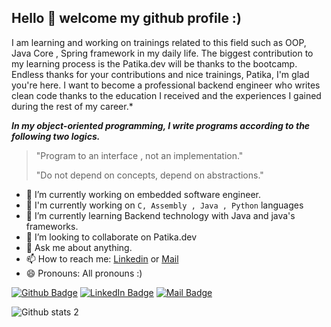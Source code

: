 

## Hello 👋 welcome my github profile :) 

I am learning and working on trainings related to this field such as OOP, Java Core , Spring framework in my daily life. The biggest contribution to my learning process is the Patika.dev will be thanks to the bootcamp. Endless thanks for your contributions and nice trainings, Patika, I'm glad you're here.  I want to become a professional backend engineer who writes clean code thanks to the education I received and the experiences I gained during the rest of my career.*


***In my object-oriented programming, I write programs according to the following two logics.*** 
> "Program to an interface , not an implementation."
> 
> "Do not depend on concepts, depend on abstractions."


- 🔭 I’m currently working on embedded software engineer.
- 👋 I'm currently working on ```C, Assembly , Java , Python``` languages
- 🌱 I’m currently learning Backend technology with Java and java's frameworks.
- 👯 I’m looking to collaborate on Patika.dev
- 💬 Ask me about anything.
- 📫 How to reach me: [Linkedin](https://www.linkedin.com/in/ali-canli/) or [Mail](mailto:alicanli1995@gmail.com?subject=Hello)
- 😄 Pronouns: All pronouns :)

[![Github Badge](https://i.ibb.co/3zz3vPF/Git-Hub-Mark.png)](https://github.com/alicanli1995)
[![LinkedIn Badge](https://i.ibb.co/DVdTPH9/super-tiny-icons-linkedin-1324450747503589428.png)](https://www.linkedin.com/in/ali-canli/)
[![Mail Badge](https://i.ibb.co/k1NMjhh/281769.png)](mailto:alicanli1995@gmail.com?subject=Hello)


![Github stats 2](https://github-readme-stats.vercel.app/api?username=alicanli1995&show_icons=true&theme=radical)




